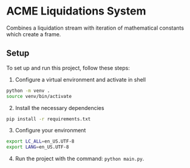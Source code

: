 # ACME Liquidations System

Combines a liquidation stream with iteration of mathematical constants which
create a frame. 

## Setup

To set up and run this project, follow these steps:

1. Configure a virtual environment and activate in shell
```bash
python -m venv .
source venv/bin/activate
```
2. Install the necessary dependencies
```bash
pip install -r requirements.txt
```
3. Configure your environment
```bash
export LC_ALL=en_US.UTF-8
export LANG=en_US.UTF-8
```
4. Run the project with the command: `python main.py`.

